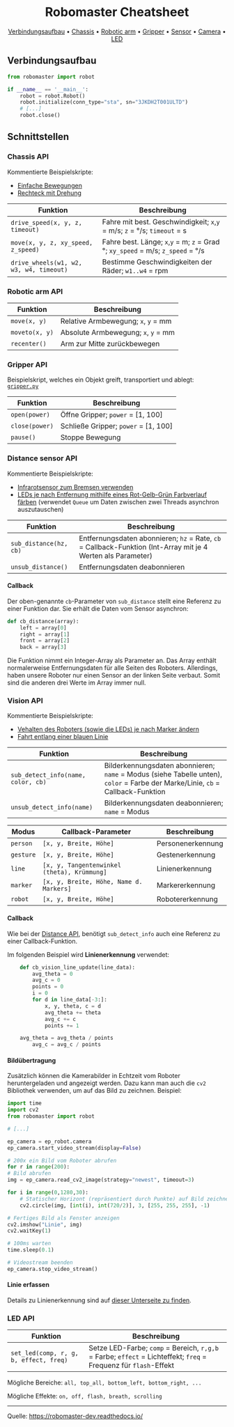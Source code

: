 <h1 align="center">
  Robomaster Cheatsheet
  <br>
</h1>
<p align="center">
  <a href="#verbindungsaufbau">Verbindungsaufbau</a> •
  <a href="#chassis-api">Chassis</a> •
  <a href="#robotic-arm-api">Robotic arm</a> •
  <a href="#gripper-api">Gripper</a> •
  <a href="#distance-sensor-api">Sensor</a> •
  <a href="#vision-api">Camera</a> •
  <a href="#led-api">LED</a>
</p>


## Verbindungsaufbau

```python
from robomaster import robot

if __name__ == '__main__':
    robot = robot.Robot()
    robot.initialize(conn_type="sta", sn="3JKDH2T001ULTD")
	# [...]
    robot.close()
```

## Schnittstellen

### Chassis API

Kommentierte Beispielskripte:
* [Einfache Bewegungen](chassis/chassis.py)
* [Rechteck mit Drehung](chassis/rechteck.py)

| Funktion | Beschreibung |
| ------------------------------------------------------------ | ---- |
| `drive_speed(x, y, z, timeout)` | Fahre mit best. Geschwindigkeit; `x`,`y` = m/s; `z` = °/s; `timeout` = s |
| `move(x, y, z, xy_speed, z_speed)` | Fahre best. Länge;  `x`,`y` = m; `z` = Grad °; `xy_speed` = m/s; `z_speed` = °/s |
| `drive_wheels(w1, w2, w3, w4, timeout)` | Bestimme Geschwindigkeiten der Räder; `w1..w4` = rpm |

### Robotic arm API

| Funktion       | Beschreibung                        |
| -------------- | ----------------------------------- |
| `move(x, y)`   | Relative Armbewegung; `x`, `y` = mm |
| `moveto(x, y)` | Absolute Armbewegung; `x`, `y` = mm |
| `recenter()`   | Arm zur Mitte zurückbewegen         |

### Gripper API

Beispielskript, welches ein Objekt greift, transportiert und ablegt: [`gripper.py`](gripper/gripper.py)

| Funktion       | Beschreibung                         |
| -------------- | ------------------------------------ |
| `open(power)`  | Öffne Gripper; `power` = [1, 100]    |
| `close(power)` | Schließe Gripper; `power` = [1, 100] |
| `pause()`      | Stoppe Bewegung                      |


### Distance sensor API

Kommentierte Beispielskripte:
* [Infrarotsensor zum Bremsen verwenden](sensor/sensor-drive.py)
* [LEDs je nach Entfernung mithilfe eines Rot-Gelb-Grün Farbverlauf färben](sensor/sensor-led.py) (verwendet `Queue` um Daten zwischen zwei Threads asynchron auszutauschen)


| Funktion       | Beschreibung                         |
| -------------- | ------------------------------------ |
| `sub_distance(hz, cb)`  | Entfernungsdaten abonnieren; `hz` = Rate, `cb` = Callback-Funktion (Int-Array mit je 4 Werten als Parameter) |
| `unsub_distance()` | Entfernungsdaten deabonnieren|

#### Callback

Der oben-genannte `cb`-Parameter von `sub_distance` stellt eine Referenz zu einer Funktion dar. Sie erhält die Daten vom Sensor asynchron:
```python
def cb_distance(array):
    left = array[0]
    right = array[1]
    front = array[2]
    back = array[3]

```
Die Funktion nimmt ein Integer-Array als Parameter an. Das Array enthält normalerweise Entfernungsdaten für alle Seiten des Roboters. Allerdings, haben unsere Roboter nur einen Sensor an der linken Seite verbaut. Somit sind die anderen drei Werte im Array immer null.


### Vision API

Kommentierte Beispielskripte:
* [Vehalten des Roboters (sowie die LEDs) je nach Marker ändern](vision/camera-marker.py)
* [Fahrt entlang einer blauen Linie](vision/follow-line)

| Funktion       | Beschreibung                         |
| -------------- | ------------------------------------ |
| `sub_detect_info(name, color, cb)`  | Bilderkennungsdaten abonnieren; `name` = Modus (siehe Tabelle unten), `color` = Farbe der Marke/Linie, `cb` = Callback-Funktion |
| `unsub_detect_info(name)` | Bilderkennungsdaten deabonnieren; `name` = Modus  |

| Modus       | Callback-Parameter | Beschreibung                         |
| -------------- | -------------- | ------------------------------------ |
| `person`  | `[x, y, Breite, Höhe]` | Personenerkennung |
| `gesture` | `[x, y, Breite, Höhe]` | Gestenerkennung |
| `line`    | `[x, y, Tangentenwinkel (theta), Krümmung]` | Linienerkennung |
| `marker`  | `[x, y, Breite, Höhe, Name d. Markers]` | Markererkennung |
| `robot`  | `[x, y, Breite, Höhe]` | Robotererkennung |

#### Callback
Wie bei der [Distance API](#distance-sensor-api), benötigt `sub_detect_info` auch eine Referenz zu einer Callback-Funktion.

Im folgenden Beispiel wird **Linienerkennung** verwendet:

```python
    def cb_vision_line_update(line_data):
        avg_theta = 0
        avg_c = 0
        points = 0
        i = 0
        for d in line_data[-3:]:
            x, y, theta, c = d
            avg_theta += theta
            avg_c += c
            points += 1

	avg_theta = avg_theta / points
        avg_c = avg_c / points

```



#### Bildübertragung

Zusätzlich können die Kamerabilder in Echtzeit vom Roboter heruntergeladen und angezeigt werden. Dazu kann man auch die `cv2` Bibliothek verwenden, um auf das Bild zu zeichnen. Beispiel:
```python
import time
import cv2
from robomaster import robot

# [...]

ep_camera = ep_robot.camera
ep_camera.start_video_stream(display=False)

# 200x ein Bild vom Roboter abrufen
for r in range(200):
# Bild abrufen
img = ep_camera.read_cv2_image(strategy="newest", timeout=3)

for i in range(0,1280,30):
    # Statischer Horizont (repräsentiert durch Punkte) auf Bild zeichnen
    cv2.circle(img, [int(i), int(720/2)], 3, [255, 255, 255], -1)

# Fertiges Bild als Fenster anzeigen
cv2.imshow("Linie", img)
cv2.waitKey(1)

# 100ms warten
time.sleep(0.1)

# Videostream beenden
ep_camera.stop_video_stream()
```
#### Linie erfassen

Details zu Linienerkennung sind auf [dieser Unterseite zu finden](vision/follow-line).


### LED API

| Funktion       | Beschreibung                         |
| -------------- | ------------------------------------ |
| `set_led(comp, r, g, b, effect, freq)` | Setze LED-Farbe; `comp` = Bereich, `r,g,b` = Farbe; `effect` = Lichteffekt; `freq` = Frequenz für `flash`-Effekt |

Mögliche Bereiche: `all, top_all, bottom_left, bottom_right, ...`

Mögliche Effekte: `on, off, flash, breath, scrolling`
_________

Quelle: <https://robomaster-dev.readthedocs.io/>
